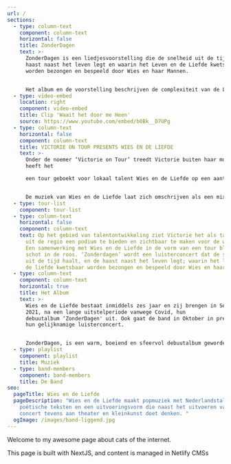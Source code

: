 ```yaml
---
url: /
sections:
  - type: column-text
    component: column-text
    horizontal: false
    title: ZonderDagen
    text: >-
      ZonderDagen is een liedjesvoorstelling die de snelheid uit de tijd haalt,
      haast naast het leven legt en waarin het Leven en de Liefde kwetsbaar
      worden bezongen en bespeeld door Wies en haar Mannen.


      Het album en de voorstelling beschrijven de complexiteit van de Liefde door de ogen van een levenslustige dertiger in een wereld waarbij haar eigen ontdekkingstocht soms taboedoorbrekend blijkt.
  - type: video-embed
    location: right
    component: video-embed
    title: Clip 'Waait het door me Heen'
    source: https://www.youtube.com/embed/b0Bk__D7UPg
  - type: column-text
    horizontal: false
    component: column-text
    title: VICTORIE ON TOUR PRESENTS WIES EN DE LIEFDE
    text: >-
      Onder de noemer ‘Victorie on Tour’ treedt Victorie buiten haar muren en
      heeft het

      een tour geboekt voor lokaal talent Wies en de Liefde op een aantal bijzondere plekken in Noord-Holland. Wies en de Liefde is een band uit Bergen en een graag geziene gast in Victorie. Door corona werd de release van het debuutalbum ‘Zonderdagen’ en de releaseshow in Victorie destijds geannuleerd, maar de plaat komt er nu dan toch. Podium Victorie boekt er, naast een show in eigen pand, een mooie tour omheen.


      De muziek van Wies en de Liefde laat zich omschrijven als een mix tussen lyrisch geschreven, poëtische Nederlandstalige popmuziek gevoed door folk- en kleinkunstinvloeden. Wies haar pakkende liedjes, sterke teksten en vermogen om het publiek in haar greep te houden gaan voor een reeks magische shows zorgen! De verkoop is gestart. De tour ziet er als volgt uit:
  - type: tour-list
    component: tour-list
  - type: column-text
    horizontal: false
    component: column-text
    text: Op het gebied van talentontwikkeling ziet Victorie het als taak om talent
      uit de regio een podium te bieden en zichtbaar te maken voor de wereld.
      Een samenwerking met Wies en de Liefde in de vorm van een tour bleek een
      schot in de roos. ‘Zonderdagen’ wordt een luisterconcert dat de snelheid
      uit de tijd haalt, en de haast naast het leven legt; waarin het leven en
      de liefde kwetsbaar worden bezongen en bespeeld door Wies en haar Mannen.
  - type: column-text
    component: column-text
    horizontal: true
    title: Het Album
    text: >-
      Wies en de Liefde bestaat inmiddels zes jaar en zij brengen in September
      2021, na een lange uitstelperiode vanwege Covid, hun
      debuutalbum ‘ZonderDagen' uit. Ook gaat de band in Oktober in première met
      hun gelijknamige luisterconcert.


      ZonderDagen, is een warm, boeiend en sfeervol debuutalbum geworden, dat luistert als een muzikale roadtrip en veel aandacht voor het woord bevat. Een verzameling afwisselende nummers, vol verrassende muzikale wendingen, die slim en tegelijk speels in elkaar zitten.
  - type: playlist
    component: playlist
    title: Muziek
  - type: band-members
    component: band-members
    title: De Band
seo:
  pageTitle: Wies en de Liefde
  pageDescription: "Wies en de Liefde maakt popmuziek met Nederlandstalige
    poëtische teksten en een uitvoeringsvorm die naast het uitvoeren van een
    concert tevens aan theater en kleinkunst doet denken. "
  ogImage: /images/band-liggend.jpg
---
```


Welcome to my awesome page about cats of the internet.

This page is built with NextJS, and content is managed in Netlify CMSs
